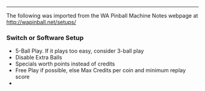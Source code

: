 ***
The following was imported from the WA Pinball Machine Notes webpage at http://wapinball.net/setups/
### Switch or Software Setup
-   5-Ball Play. If it plays too easy, consider 3-ball play
-   Disable Extra Balls
-   Specials worth points instead of credits
-   Free Play if possible, else Max Credits per coin and minimum replay score
-   